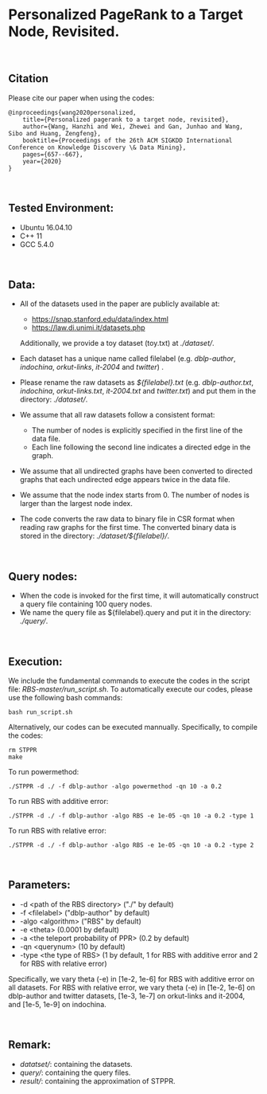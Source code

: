 #  Personalized PageRank to a Target Node, Revisited. 

<br/>

## Citation
Please cite our paper when using the codes: 
```
@inproceedings{wang2020personalized,
	title={Personalized pagerank to a target node, revisited},
	author={Wang, Hanzhi and Wei, Zhewei and Gan, Junhao and Wang, Sibo and Huang, Zengfeng},
	booktitle={Proceedings of the 26th ACM SIGKDD International Conference on Knowledge Discovery \& Data Mining},
	pages={657--667},
	year={2020}
}
```

<br/>

## Tested Environment:
- Ubuntu 16.04.10
- C++ 11
- GCC 5.4.0

<br/>

## Data:
* All of the datasets used in the paper are publicly available at: 
	* https://snap.stanford.edu/data/index.html
	* https://law.di.unimi.it/datasets.php

	Additionally, we provide a toy dataset (toy.txt) at *./dataset/*. 

* Each dataset has a unique name called filelabel (e.g. *dblp-author*, *indochina*, *orkut-links*, *it-2004* and *twitter*) . 
* Please rename the raw datasets as *${filelabel}.txt* (e.g. *dblp-author.txt*, *indochina*, *orkut-links.txt*, *it-2004.txt* and *twitter.txt*) and put them in the directory: *./dataset/*. 
* We assume that all raw datasets follow a consistent format: 
	* The number of nodes is explicitly specified in the first line of the data file. 
	* Each line following the second line indicates a directed edge in the graph. 
* We assume that all undirected graphs have been converted to directed graphs that each undirected edge appears twice in the data file. 
* We assume that the node index starts from $0$. The number of nodes is larger than the largest node index. 
* The code converts the raw data to binary file in CSR format when reading raw graphs for the first time. The converted binary data is stored in the directory: *./dataset/${filelabel}/*. 

<br/>

## Query nodes:
* When the code is invoked for the first time, it will automatically construct a query file containing 100 query nodes.
* We name the query file as ${filelabel}.query and put it in the directory: *./query/*. 

<br/>

## Execution:
We include the fundamental commands to execute the codes in the script file: *RBS-master/run_script.sh*. To automatically execute our codes, please use the following bash commands: 
```
bash run_script.sh
```

Alternatively, our codes can be executed mannually. Specifically, to compile the codes: 
```
rm STPPR
make
```
To run powermethod: 
```
./STPPR -d ./ -f dblp-author -algo powermethod -qn 10 -a 0.2
```
To run RBS with additive error: 
```
./STPPR -d ./ -f dblp-author -algo RBS -e 1e-05 -qn 10 -a 0.2 -type 1 
```
To run RBS with relative error: 
```
./STPPR -d ./ -f dblp-author -algo RBS -e 1e-05 -qn 10 -a 0.2 -type 2
```

<br/>

## Parameters:
- -d \<path of the RBS directory\> ("./" by default)
- -f \<filelabel\> ("dblp-author" by default)
- -algo \<algorithm\> ("RBS" by default)
- -e \<theta> (0.0001 by default)
- -a \<the teleport probability of PPR\> (0.2 by default)
- -qn \<querynum\> (10 by default)
- -type \<the type of RBS\> (1 by default, 1 for RBS with additive error and 2 for RBS with relative error)

Specifically, we vary theta (-e) in [1e-2, 1e-6] for RBS with additive error on all datasets. For RBS with relative error, we vary theta (-e) in [1e-2, 1e-6] on dblp-author and twitter datasets, [1e-3, 1e-7] on orkut-links and it-2004, and [1e-5, 1e-9] on indochina. 

<br/>

## Remark:
* *datatset/*: containing the datasets.  
* *query/*: containing the query files. 
* *result/*: containing the approximation of STPPR. 



